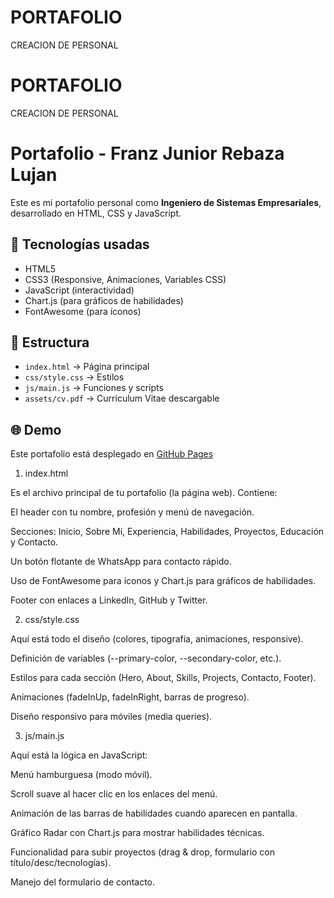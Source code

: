 # PORTAFOLIO
CREACION DE PERSONAL
# PORTAFOLIO
CREACION DE PERSONAL
# Portafolio - Franz Junior Rebaza Lujan

Este es mi portafolio personal como **Ingeniero de Sistemas Empresariales**, desarrollado en HTML, CSS y JavaScript.

## 🚀 Tecnologías usadas
- HTML5
- CSS3 (Responsive, Animaciones, Variables CSS)
- JavaScript (interactividad)
- Chart.js (para gráficos de habilidades)
- FontAwesome (para íconos)

## 📂 Estructura
- `index.html` → Página principal
- `css/style.css` → Estilos
- `js/main.js` → Funciones y scripts
- `assets/cv.pdf` → Curriculum Vitae descargable

## 🌐 Demo
Este portafolio está desplegado en [GitHub Pages](https://github.com/XDarcox/PORTAFOLIO) 


1. index.html

Es el archivo principal de tu portafolio (la página web). Contiene:

El header con tu nombre, profesión y menú de navegación.

Secciones: Inicio, Sobre Mí, Experiencia, Habilidades, Proyectos, Educación y Contacto.

Un botón flotante de WhatsApp para contacto rápido.

Uso de FontAwesome para íconos y Chart.js para gráficos de habilidades.

Footer con enlaces a LinkedIn, GitHub y Twitter.

2. css/style.css

Aquí está todo el diseño (colores, tipografía, animaciones, responsive).

Definición de variables (--primary-color, --secondary-color, etc.).

Estilos para cada sección (Hero, About, Skills, Projects, Contacto, Footer).

Animaciones (fadeInUp, fadeInRight, barras de progreso).

Diseño responsivo para móviles (media queries).

3. js/main.js

Aquí está la lógica en JavaScript:

Menú hamburguesa (modo móvil).

Scroll suave al hacer clic en los enlaces del menú.

Animación de las barras de habilidades cuando aparecen en pantalla.

Gráfico Radar con Chart.js para mostrar habilidades técnicas.

Funcionalidad para subir proyectos (drag & drop, formulario con título/desc/tecnologías).

Manejo del formulario de contacto.
